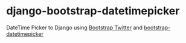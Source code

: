 django-bootstrap-datetimepicker
===============================

DateTime Picker to Django using [Bootstrap Twitter](http://twitter.github.com/bootstrap/ "Bootstrap") and [bootstrap-datetimepicker](http://tarruda.github.com/bootstrap-datetimepicker/ "datetimepicker")
